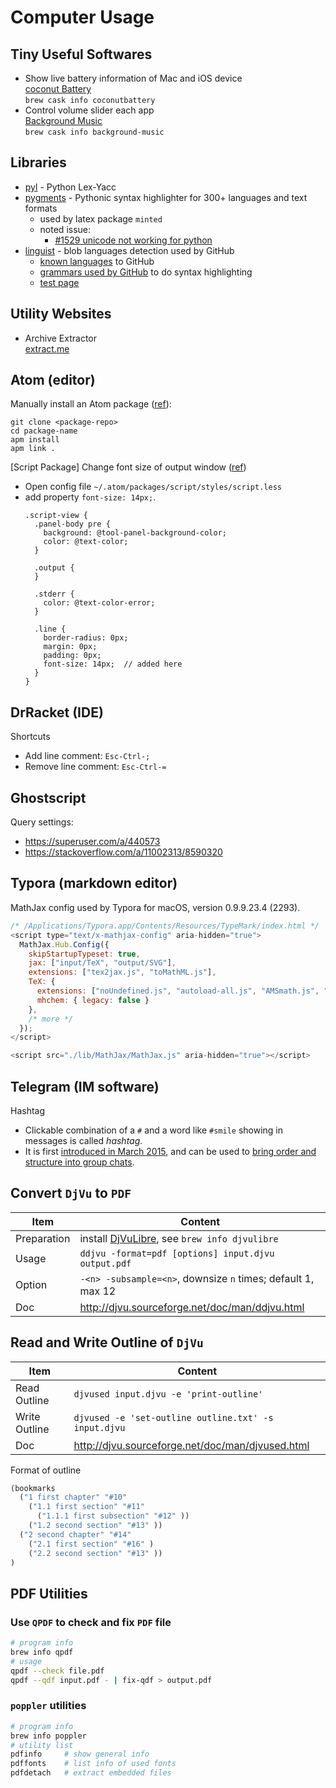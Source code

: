 # Computer Usage

## Tiny Useful Softwares

* Show live battery information of Mac and iOS device<br />
  [coconut Battery](https://www.coconut-flavour.com/coconutbattery/)<br />
  `brew cask info coconutbattery`
* Control volume slider each app<br />
  [Background Music](https://github.com/kyleneideck/BackgroundMusic)<br />
  `brew cask info background-music`

## Libraries

* [pyl](https://github.com/dabeaz/ply) - Python Lex-Yacc
* [pygments](https://bitbucket.org/birkenfeld/pygments-main/src/default/) - Pythonic syntax highlighter for 300+ languages and text formats
  * used by latex package `minted`
  * noted issue: 
    * [#1529 unicode not working for python](https://bitbucket.org/birkenfeld/pygments-main/issues/1529/unicode-not-working-for-python)
* [linguist](https://github.com/github/linguist) - blob languages detection used by GitHub
  * [known languages](https://github.com/github/linguist/blob/master/lib/linguist/languages.yml) to GitHub
  * [grammars used by GitHub](https://github.com/github/linguist/blob/master/vendor/README.md) to do syntax highlighting
  * [test page](https://github-lightshow.herokuapp.com/?utf8=✓&scope=from-url&grammar_format=auto&grammar_url=https%3A%2F%2Fraw.githubusercontent.com%2FAlhadis%2Flanguage-grammars%2Fmaster%2Fgrammars%2Fabnf.cson&grammar_text=&code_source=from-url&code_url=https%3A%2F%2Fraw.githubusercontent.com%2FTadiT7%2Fxiaomi_violet_dump%2F5edc11ebb2c4b5d9a4bfd5ebc335ee7e47f69f56%2Fsystem%2Fsystem%2Fusr%2Fsrec%2Fen-US%2Fcontacts.abnf&code=)


## Utility Websites

* Archive Extractor<br />
  [extract.me](https://extract.me/)

## Atom (editor)

Manually install an Atom package ([ref](https://github.com/atom/apm/issues/355#issuecomment-99210591)):
```
git clone <package-repo>
cd package-name
apm install
apm link .
```

[Script Package] Change font size of output window ([ref](https://github.com/rgbkrk/atom-script/issues/1191))

 - Open config file `~/.atom/packages/script/styles/script.less`
 - add property `font-size: 14px;`.
    ```less
    .script-view {
      .panel-body pre {
        background: @tool-panel-background-color;
        color: @text-color;
      }

      .output {
      }

      .stderr {
        color: @text-color-error;
      }

      .line {
        border-radius: 0px;
        margin: 0px;
        padding: 0px;
        font-size: 14px;  // added here
      }
    }
    ```

## DrRacket (IDE)

Shortcuts
 - Add line comment: `Esc-Ctrl-;`
 - Remove line comment: `Esc-Ctrl-=`

## Ghostscript

Query settings:
 * https://superuser.com/a/440573
 * https://stackoverflow.com/a/11002313/8590320

## Typora (markdown editor)

MathJax config used by Typora for macOS, version 0.9.9.23.4 (2293).
```js
/* /Applications/Typora.app/Contents/Resources/TypeMark/index.html */
<script type="text/x-mathjax-config" aria-hidden="true">
  MathJax.Hub.Config({
    skipStartupTypeset: true,
    jax: ["input/TeX", "output/SVG"],
    extensions: ["tex2jax.js", "toMathML.js"],
    TeX: {
      extensions: ["noUndefined.js", "autoload-all.js", "AMSmath.js", "AMSsymbols.js", "mediawiki-texvc.js"],
      mhchem: { legacy: false }
    },
    /* more */
  });
</script>

<script src="./lib/MathJax/MathJax.js" aria-hidden="true"></script>
```

## Telegram (IM software)

Hashtag
 * Clickable combination of a `#` and a word like `#smile` showing in messages is called _hashtag_.
 * It is first [introduced in March 2015](https://telegram.org/blog/replies-mentions-hashtags), and can be used to [bring order and structure into group chats](https://telegram.org/blog/replies-mentions).

## Convert `DjVu` to `PDF`

| Item       | Content                                                  |
| ----------- | ------------------------------------------------------------ |
| Preparation | install [DjVuLibre](http://djvu.sourceforge.net/index.html), see `brew info djvulibre` |
| Usage       | `ddjvu -format=pdf [options] input.djvu output.pdf`          |
| Option      | `-<n> -subsample=<n>`, downsize `n` times; default 1, max 12 |
| Doc         | http://djvu.sourceforge.net/doc/man/ddjvu.html               |

## Read and Write Outline of `DjVu`

| Item          | Content                                              |
| ------------- | ---------------------------------------------------- |
| Read Outline  | `djvused input.djvu -e 'print-outline'`              |
| Write Outline | `djvused -e 'set-outline outline.txt' -s input.djvu` |
| Doc           | http://djvu.sourceforge.net/doc/man/djvused.html     |

Format of outline

```lisp
(bookmarks
  ("1 first chapter" "#10" 
    ("1.1 first section" "#11" 
      ("1.1.1 first subsection" "#12" ))
    ("1.2 second section" "#13" ))
  ("2 second chapter" "#14" 
    ("2.1 first section" "#16" )
    ("2.2 second section" "#13" ))
)
```

## PDF Utilities

### Use `QPDF` to check and fix `PDF` file
```bash
# program info
brew info qpdf
# usage
qpdf --check file.pdf
qpdf --qdf input.pdf - | fix-qdf > output.pdf
```

### `poppler` utilities
```bash
# program info
brew info poppler
# utility list
pdfinfo     # show general info
pdffonts    # list info of used fonts
pdfdetach   # extract embedded files
```
